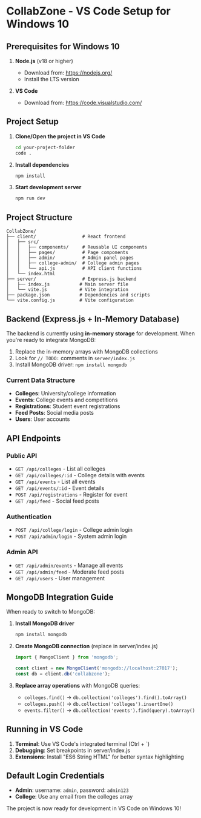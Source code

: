 # CollabZone - VS Code Setup for Windows 10

## Prerequisites for Windows 10

1. **Node.js** (v18 or higher)
   - Download from: https://nodejs.org/
   - Install the LTS version

2. **VS Code**
   - Download from: https://code.visualstudio.com/

## Project Setup

1. **Clone/Open the project in VS Code**
   ```bash
   cd your-project-folder
   code .
   ```

2. **Install dependencies**
   ```bash
   npm install
   ```

3. **Start development server**
   ```bash
   npm run dev
   ```

## Project Structure

```
CollabZone/
├── client/                 # React frontend
│   ├── src/
│   │   ├── components/     # Reusable UI components
│   │   ├── pages/          # Page components
│   │   ├── admin/          # Admin panel pages
│   │   ├── college-admin/  # College admin pages
│   │   └── api.js          # API client functions
│   └── index.html
├── server/                 # Express.js backend
│   ├── index.js           # Main server file
│   └── vite.js            # Vite integration
├── package.json           # Dependencies and scripts
└── vite.config.js         # Vite configuration
```

## Backend (Express.js + In-Memory Database)

The backend is currently using **in-memory storage** for development. When you're ready to integrate MongoDB:

1. Replace the in-memory arrays with MongoDB collections
2. Look for `// TODO:` comments in `server/index.js`
3. Install MongoDB driver: `npm install mongodb`

### Current Data Structure

- **Colleges**: University/college information
- **Events**: College events and competitions  
- **Registrations**: Student event registrations
- **Feed Posts**: Social media posts
- **Users**: User accounts

## API Endpoints

### Public API
- `GET /api/colleges` - List all colleges
- `GET /api/colleges/:id` - College details with events
- `GET /api/events` - List all events
- `GET /api/events/:id` - Event details
- `POST /api/registrations` - Register for event
- `GET /api/feed` - Social feed posts

### Authentication
- `POST /api/college/login` - College admin login
- `POST /api/admin/login` - System admin login

### Admin API
- `GET /api/admin/events` - Manage all events
- `GET /api/admin/feed` - Moderate feed posts
- `GET /api/users` - User management

## MongoDB Integration Guide

When ready to switch to MongoDB:

1. **Install MongoDB driver**
   ```bash
   npm install mongodb
   ```

2. **Create MongoDB connection** (replace in server/index.js)
   ```javascript
   import { MongoClient } from 'mongodb';
   
   const client = new MongoClient('mongodb://localhost:27017');
   const db = client.db('collabzone');
   ```

3. **Replace array operations** with MongoDB queries:
   - `colleges.find()` → `db.collection('colleges').find().toArray()`
   - `colleges.push()` → `db.collection('colleges').insertOne()`
   - `events.filter()` → `db.collection('events').find(query).toArray()`

## Running in VS Code

1. **Terminal**: Use VS Code's integrated terminal (Ctrl + `)
2. **Debugging**: Set breakpoints in server/index.js
3. **Extensions**: Install "ES6 String HTML" for better syntax highlighting

## Default Login Credentials

- **Admin**: username: `admin`, password: `admin123`
- **College**: Use any email from the colleges array

The project is now ready for development in VS Code on Windows 10!